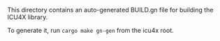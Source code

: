 This directory contains an auto-generated BUILD.gn file for building the ICU4X library.

To generate it, run `cargo make gn-gen` from the icu4x root.
